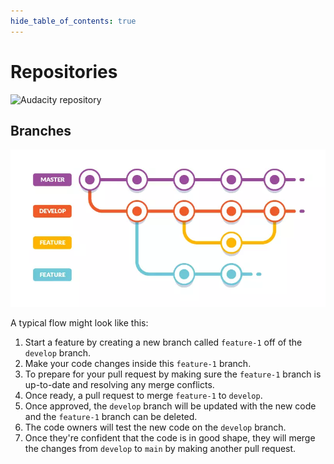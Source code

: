 ```yaml
---
hide_table_of_contents: true
---
```


# Repositories

![Audacity repository](https://lh5.googleusercontent.com/F1rIb-4AYVcXUlfBTbnHQi_mqt-5kWegq-4si_nP39Nvo-YhmtRLwS8q5qxz70RJs0132Q478xm6VBPxapkbUMW0k-cybSd1kmRlsJpSOO99-cbPezOn4pum6-4ZDP9PEVkbV9LERyhe_Ya-XQVyiA)

<!-- A repository is basically a folder on GitHub that contains your code (and/or other files). Repositories can be publicly accessible or private. -->

## Branches

![Branches](./assets/branches.png)

A typical flow might look like this:

1. Start a feature by creating a new branch called `feature-1` off of the `develop` branch.
2. Make your code changes inside this `feature-1` branch.
3. To prepare for your pull request by making sure the `feature-1` branch is up-to-date and resolving any merge conflicts.
4. Once ready, a pull request to merge `feature-1` to `develop`.
5. Once approved, the `develop` branch will be updated with the new code and the `feature-1` branch can be deleted.
6. The code owners will test the new code on the `develop` branch.
7. Once they're confident that the code is in good shape, they will merge the changes from `develop` to `main` by making another pull request.
